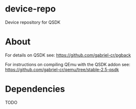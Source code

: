 # device-repo
Device repository for QSDK

# About
For details on QSDK see: https://github.com/gabriel-cr/pgback

For instructions on compiling QEmu with the QSDK addon see: https://github.com/gabriel-cr/qemu/tree/stable-2.5-qsdk

# Dependencies
TODO
